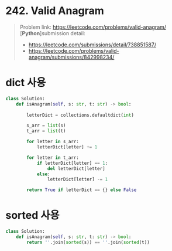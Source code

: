 # 242. Valid Anagram

>Problem link: https://leetcode.com/problems/valid-anagram/  
>[**Python**]submission detail: 
>- https://leetcode.com/submissions/detail/738851587/   
>- https://leetcode.com/problems/valid-anagram/submissions/842998234/

# dict 사용
```py
class Solution:
    def isAnagram(self, s: str, t: str) -> bool:
        
        letterDict = collections.defaultdict(int)

        s_arr = list(s)
        t_arr = list(t)

        for letter in s_arr:
            letterDict[letter] += 1

        for letter in t_arr:
            if letterDict[letter] == 1:
                del letterDict[letter]
            else:
                letterDict[letter] -= 1

        return True if letterDict == {} else False
```

# sorted 사용
```py
class Solution:
    def isAnagram(self, s: str, t: str) -> bool:
        return ''.join(sorted(s)) == ''.join(sorted(t))
```